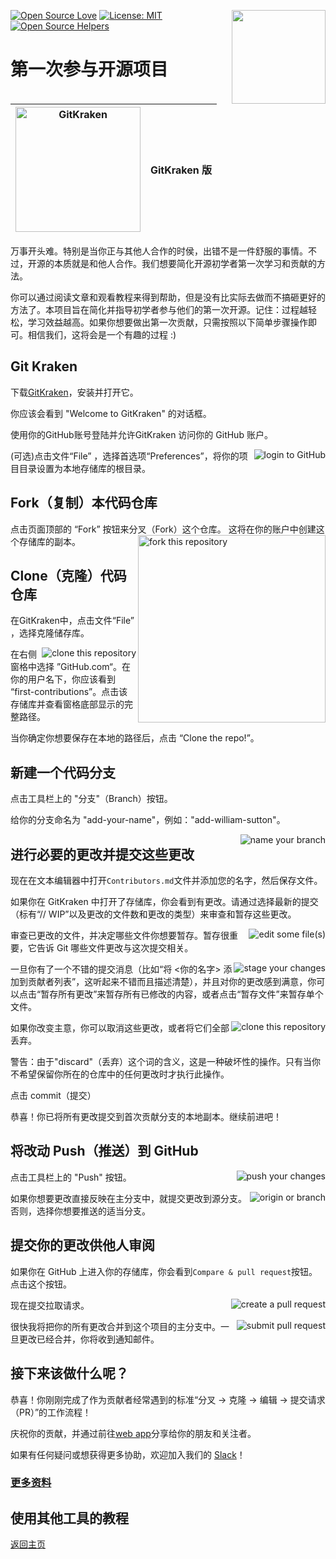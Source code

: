 [![Open Source Love](https://badges.frapsoft.com/os/v1/open-source.svg?v=103)](https://github.com/ellerbrock/open-source-badges/)
[<img align="right" width="150" src="https://firstcontributions.github.io/assets/gui-tool-tutorials/gitkraken-tutorial/join-slack-team.png">](https://join.slack.com/t/firstcontributors/shared_invite/zt-1hg51qkgm-Xc7HxhsiPYNN3ofX2_I8FA)
[![License: MIT](https://img.shields.io/badge/License-MIT-green.svg)](https://opensource.org/licenses/MIT)
[![Open Source Helpers](https://www.codetriage.com/roshanjossey/first-contributions/badges/users.svg)](https://www.codetriage.com/roshanjossey/first-contributions)

# 第一次参与开源项目

| <img alt="GitKraken" src="https://firstcontributions.github.io/assets/gui-tool-tutorials/gitkraken-tutorial/gk-icon.png" width="200"> | GitKraken 版 |
| ------------------------------------------------------------------------------------------------------------------------------------- | ------------ |

万事开头难。特别是当你正与其他人合作的时侯，出错不是一件舒服的事情。不过，开源的本质就是和他人合作。我们想要简化开源初学者第一次学习和贡献的方法。

你可以通过阅读文章和观看教程来得到帮助，但是没有比实际去做而不搞砸更好的方法了。本项目旨在简化并指导初学者参与他们的第一次开源。记住：过程越轻松，学习效益越高。如果你想要做出第一次贡献，只需按照以下简单步骤操作即可。相信我们，这将会是一个有趣的过程 :)

## Git Kraken

下载[GitKraken](https://www.gitkraken.com)，安装并打开它。

你应该会看到 "Welcome to GitKraken" 的对话框。

使用你的GitHub账号登陆并允许GitKraken 访问你的 GitHub 账户。

<img style="float: right;" src="https://firstcontributions.github.io/assets/gui-tool-tutorials/gitkraken-tutorial/gk-login.png" alt="login to GitHub" />

(可选)点击文件“File” ，选择首选项“Preferences”，将你的项目目录设置为本地存储库的根目录。

## Fork（复制）本代码仓库

点击页面顶部的 “Fork” 按钮来分叉（Fork）这个仓库。<img align="right" width="300" src="https://firstcontributions.github.io/assets/gui-tool-tutorials/gitkraken-tutorial/fork.png" alt="fork this repository" />
这将在你的账户中创建这个存储库的副本。

## Clone（克隆）代码仓库

在GitKraken中，点击文件“File” ，选择克隆储存库。

<img style="float: right;" src="https://firstcontributions.github.io/assets/gui-tool-tutorials/gitkraken-tutorial/gk-clone.png" alt="clone this repository" />

在右侧窗格中选择 ”GitHub.com“。在你的用户名下，你应该看到 “first-contributions”。点击该存储库并查看窗格底部显示的完整路径。

当你确定你想要保存在本地的路径后，点击 “Clone the repo!”。

## 新建一个代码分支

点击工具栏上的 "分支"（Branch）按钮。

给你的分支命名为 "add-your-name"，例如："add-william-sutton"。

<img style="float: right;" src="https://firstcontributions.github.io/assets/gui-tool-tutorials/gitkraken-tutorial/gk-branch.png" alt="name your branch" />

## 进行必要的更改并提交这些更改

现在在文本编辑器中打开`Contributors.md`文件并添加您的名字，然后保存文件。

如果你在 GitKraken 中打开了存储库，你会看到有更改。请通过选择最新的提交（标有“// WIP”以及更改的文件数和更改的类型）来审查和暂存这些更改。

<img style="float: right;" src="https://firstcontributions.github.io/assets/gui-tool-tutorials/gitkraken-tutorial/gk-edit.png" alt="edit some file(s)" />

审查已更改的文件，并决定哪些文件你想要暂存。暂存很重要，它告诉 Git 哪些文件更改与这次提交相关。

<img style="float: right;" src="https://firstcontributions.github.io/assets/gui-tool-tutorials/gitkraken-tutorial/gk-stage.png" alt="stage your changes" />

一旦你有了一个不错的提交消息（比如“将 <你的名字> 添加到贡献者列表”，这听起来不错而且描述清楚），并且对你的更改感到满意，你可以点击“暂存所有更改”来暂存所有已修改的内容，或者点击“暂存文件”来暂存单个文件。

<img style="float: right;" src="https://firstcontributions.github.io/assets/gui-tool-tutorials/gitkraken-tutorial/gk-commit.png" alt="clone this repository" />

如果你改变主意，你可以取消这些更改，或者将它们全部丢弃。

警告：由于"discard"（丢弃）这个词的含义，这是一种破坏性的操作。只有当你不希望保留你所在的仓库中的任何更改时才执行此操作。

点击 commit（提交）

恭喜！你已将所有更改提交到首次贡献分支的本地副本。继续前进吧！

## 将改动 Push（推送）到 GitHub

<img style="float: right;" src="https://firstcontributions.github.io/assets/gui-tool-tutorials/gitkraken-tutorial/gk-push.png" alt="push your changes" />

点击工具栏上的 "Push" 按钮。

<img style="float: right;" src="https://firstcontributions.github.io/assets/gui-tool-tutorials/gitkraken-tutorial/gk-origin.png" alt="origin or branch" />

如果你想要更改直接反映在主分支中，就提交更改到源分支。否则，选择你想要推送的适当分支。

## 提交你的更改供他人审阅

如果你在 GitHub 上进入你的存储库，你会看到`Compare & pull request`按钮。点击这个按钮。

<img style="float: right;" src="https://firstcontributions.github.io/assets/gui-tool-tutorials/gitkraken-tutorial/compare-and-pull.png" alt="create a pull request" />

现在提交拉取请求。

<img style="float: right;" src="https://firstcontributions.github.io/assets/gui-tool-tutorials/gitkraken-tutorial/submit-pull-request.png" alt="submit pull request" />

很快我将把你的所有更改合并到这个项目的主分支中。一旦更改已经合并，你将收到通知邮件。

## 接下来该做什么呢？

恭喜！你刚刚完成了作为贡献者经常遇到的标准“分叉 -> 克隆 -> 编辑 -> 提交请求（PR）”的工作流程！

庆祝你的贡献，并通过前往[web app](https://firstcontributions.github.io/#social-share)分享给你的朋友和关注者。

如果有任何疑问或想获得更多协助，欢迎加入我们的 [Slack](https://join.slack.com/t/firstcontributors/shared_invite/zt-1hg51qkgm-Xc7HxhsiPYNN3ofX2_I8FA)！

### [更多资料](../additional-material/git_workflow_scenarios/additional-material.md)

## 使用其他工具的教程

[返回主页](https://github.com/firstcontributions/first-contributions/blob/main/translations/README.zh-cn.md)
